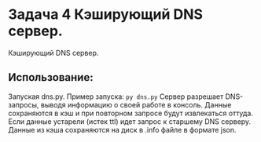# Задача 4 Кэширующий DNS сервер.
Кэширующий DNS сервер.
## Использование:
  Запуская dns.py.
  Пример запуска:
  `py dns.py`
  Сервер разрешает DNS-запросы, выводя информацию о своей работе в консоль.
  Данные сохраняются в кэш и при повторном запросе будут извлекаться оттуда.
  Если данные устарели (истек ttl) идет запрос к старшему DNS серверу.
  Данные из кэша сохраняются на диск в .info файле в формате json. 
